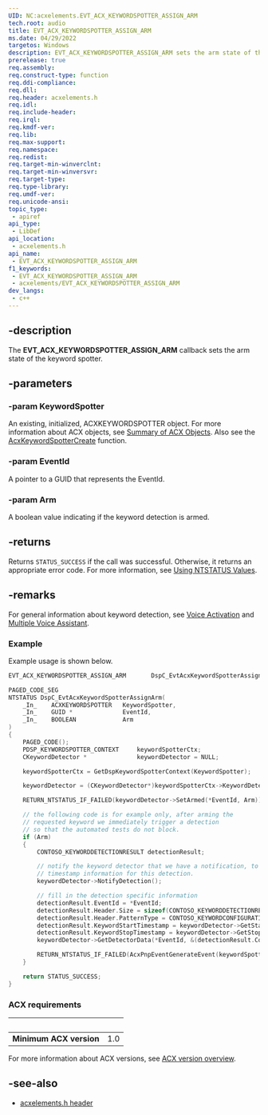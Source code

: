 ```yaml
---
UID: NC:acxelements.EVT_ACX_KEYWORDSPOTTER_ASSIGN_ARM
tech.root: audio 
title: EVT_ACX_KEYWORDSPOTTER_ASSIGN_ARM
ms.date: 04/29/2022
targetos: Windows
description: EVT_ACX_KEYWORDSPOTTER_ASSIGN_ARM sets the arm state of the keyword spotter.
prerelease: true
req.assembly: 
req.construct-type: function
req.ddi-compliance: 
req.dll: 
req.header: acxelements.h
req.idl: 
req.include-header: 
req.irql: 
req.kmdf-ver: 
req.lib: 
req.max-support: 
req.namespace: 
req.redist: 
req.target-min-winverclnt: 
req.target-min-winversvr: 
req.target-type: 
req.type-library: 
req.umdf-ver: 
req.unicode-ansi: 
topic_type:
 - apiref
api_type:
 - LibDef
api_location:
 - acxelements.h
api_name:
 - EVT_ACX_KEYWORDSPOTTER_ASSIGN_ARM
f1_keywords:
 - EVT_ACX_KEYWORDSPOTTER_ASSIGN_ARM
 - acxelements/EVT_ACX_KEYWORDSPOTTER_ASSIGN_ARM
dev_langs:
 - c++
---
```


## -description

The **EVT_ACX_KEYWORDSPOTTER_ASSIGN_ARM** callback sets the arm state of the keyword spotter.

## -parameters

### -param KeywordSpotter

An existing, initialized, ACXKEYWORDSPOTTER object. For more information about ACX objects, see [Summary of ACX Objects](/windows-hardware/drivers/audio/acx-summary-of-objects). Also see the [AcxKeywordSpotterCreate](nf-acxelements-acxkeywordspottercreate.md) function.

### -param EventId

A pointer to a GUID that represents the EventId. 

### -param Arm

A boolean value indicating if the keyword detection is armed.

## -returns

Returns `STATUS_SUCCESS` if the call was successful. Otherwise, it returns an appropriate error code. For more information, see [Using NTSTATUS Values](/windows-hardware/drivers/kernel/using-ntstatus-values).

## -remarks

For general information about keyword detection, see [Voice Activation](/windows-hardware/drivers/audio/voice-activation) and [Multiple Voice Assistant](/windows-hardware/drivers/audio/voice-activation-mva).

### Example

Example usage is shown below.

```cpp
EVT_ACX_KEYWORDSPOTTER_ASSIGN_ARM       DspC_EvtAcxKeywordSpotterAssignArm;

PAGED_CODE_SEG
NTSTATUS DspC_EvtAcxKeywordSpotterAssignArm(
    _In_    ACXKEYWORDSPOTTER   KeywordSpotter,
    _In_    GUID *              EventId,
    _In_    BOOLEAN             Arm
)
{
    PAGED_CODE();
    PDSP_KEYWORDSPOTTER_CONTEXT     keywordSpotterCtx;
    CKeywordDetector *              keywordDetector = NULL;

    keywordSpotterCtx = GetDspKeywordSpotterContext(KeywordSpotter);

    keywordDetector = (CKeywordDetector*)keywordSpotterCtx->KeywordDetector;

    RETURN_NTSTATUS_IF_FAILED(keywordDetector->SetArmed(*EventId, Arm));

    // the following code is for example only, after arming the
    // requested keyword we immediately trigger a detection
    // so that the automated tests do not block.
    if (Arm)
    {
        CONTOSO_KEYWORDDETECTIONRESULT detectionResult;

        // notify the keyword detector that we have a notification, to populate
        // timestamp information for this detection.
        keywordDetector->NotifyDetection();

        // fill in the detection specific information
        detectionResult.EventId = *EventId;
        detectionResult.Header.Size = sizeof(CONTOSO_KEYWORDDETECTIONRESULT);
        detectionResult.Header.PatternType = CONTOSO_KEYWORDCONFIGURATION_IDENTIFIER2;
        detectionResult.KeywordStartTimestamp = keywordDetector->GetStartTimestamp();
        detectionResult.KeywordStopTimestamp = keywordDetector->GetStopTimestamp();
        keywordDetector->GetDetectorData(*EventId, &(detectionResult.ContosoDetectorResultData));

        RETURN_NTSTATUS_IF_FAILED(AcxPnpEventGenerateEvent(keywordSpotterCtx->Event, &detectionResult, sizeof(CONTOSO_KEYWORDDETECTIONRESULT)));
    }

    return STATUS_SUCCESS;
}
```

### ACX requirements

| &nbsp; | &nbsp; |
| ---- |:---- |
| **Minimum ACX version** | 1.0 |

For more information about ACX versions, see [ACX version overview](/windows-hardware/drivers/audio/acx-version-overview).

## -see-also

- [acxelements.h header](index.md)

